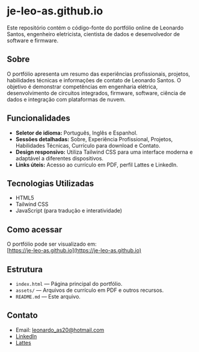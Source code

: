 # je-leo-as.github.io

Este repositório contém o código-fonte do portfólio online de Leonardo Santos, engenheiro eletricista, cientista de dados e desenvolvedor de software e firmware.

## Sobre

O portfólio apresenta um resumo das experiências profissionais, projetos, habilidades técnicas e informações de contato de Leonardo Santos. O objetivo é demonstrar competências em engenharia elétrica, desenvolvimento de circuitos integrados, firmware, software, ciência de dados e integração com plataformas de nuvem.

## Funcionalidades

- **Seletor de idioma:** Português, Inglês e Espanhol.
- **Sessões detalhadas:** Sobre, Experiência Profissional, Projetos, Habilidades Técnicas, Currículo para download e Contato.
- **Design responsivo:** Utiliza Tailwind CSS para uma interface moderna e adaptável a diferentes dispositivos.
- **Links úteis:** Acesso ao currículo em PDF, perfil Lattes e LinkedIn.

## Tecnologias Utilizadas

- HTML5
- Tailwind CSS
- JavaScript (para tradução e interatividade)

## Como acessar

O portfólio pode ser visualizado em:  
[https://je-leo-as.github.io](https://je-leo-as.github.io)

## Estrutura

- `index.html` — Página principal do portfólio.
- `assets/` — Arquivos de currículo em PDF e outros recursos.
- `README.md` — Este arquivo.

## Contato

- Email: leonardo_as20@hotmail.com
- [LinkedIn](https://www.linkedin.com/in/leonardo-20-as)
- [Lattes](http://lattes.cnpq.br/2911002601216607)